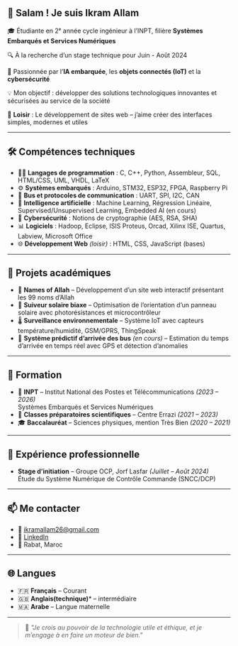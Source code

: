 ## 👋 Salam ! Je suis Ikram Allam

🎓 Étudiante en 2ᵉ année cycle ingénieur à l’INPT, filière **Systèmes Embarqués et Services Numériques**

🔍 À la recherche d’un stage technique pour Juin - Août 2024

🌱 Passionnée par l’**IA embarquée**, les **objets connectés (IoT)** et la **cybersécurité**

💡 Mon objectif : développer des solutions technologiques innovantes et sécurisées au service de la société

🎨 **Loisir** : Le développement de sites web – j’aime créer des interfaces simples, modernes et utiles

---

## 🛠️ Compétences techniques

- 👩‍💻 **Langages de programmation** : C, C++, Python, Assembleur, SQL, HTML/CSS, UML, VHDL, LaTeX  
- ⚙️ **Systèmes embarqués** : Arduino, STM32, ESP32, FPGA, Raspberry Pi  
- 🔌 **Bus et protocoles de communication** : UART, SPI, I2C, CAN  
- 🤖 **Intelligence artificielle** : Machine Learning, Régression Linéaire, Supervised/Unsupervised Learning, Embedded AI (en cours)  
- 🔐 **Cybersécurité** : Notions de cryptographie (AES, RSA, SHA)
- 📊 **Logiciels** : Hadoop, Eclipse, ISIS Proteus, Orcad, Xilinx ISE, Quartus, Labview, Microsoft Office 
- 🌐 **Développement Web** *(loisir)* : HTML, CSS, JavaScript (bases)  


---

## 💼 Projets académiques

- 🌸 **Names of Allah** – Développement d’un site web interactif présentant les 99 noms d’Allah
- 🔭 **Suiveur solaire biaxe** – Optimisation de l’orientation d’un panneau solaire avec photorésistances et microcontrôleur  
- 🌡️ **Surveillance environnementale** – Système IoT avec capteurs température/humidité, GSM/GPRS, ThingSpeak  
- 🚌 **Système prédictif d’arrivée des bus** *(en cours)* – Estimation du temps d’arrivée en temps réel avec GPS et détection d’anomalies

---

## 🧠 Formation

- 🏫 **INPT** – Institut National des Postes et Télécommunications *(2023 – 2026)*  
  Systèmes Embarqués et Services Numériques  
- 📘 **Classes préparatoires scientifiques** – Centre Errazi *(2021 – 2023)*  
- 🎓 **Baccalauréat** – Sciences physiques, mention Très Bien *(2020 – 2021)*

---

## 📍 Expérience professionnelle

- **Stage d’initiation** – Groupe OCP, Jorf Lasfar *(Juillet – Août 2024)*  
  Étude du Système Numérique de Contrôle Commande (SNCC/DCP)

---

## 📫 Me contacter

- 📧 [ikramallam26@gmail.com](mailto:ikramallam26@gmail.com)  
- 🔗 [LinkedIn](https://www.linkedin.com/in/ikram-allam2026)
- 📍 Rabat, Maroc  

---

## 🌐 Langues

- 🇫🇷 **Français** – Courant  
- 🇬🇧 **Anglais(technique)*** – intermédiaire   
- 🇲🇦 **Arabe** – Langue maternelle  

---

> 🔗 *"Je crois au pouvoir de la technologie utile et éthique, et je m’engage à en faire un moteur de bien."*
